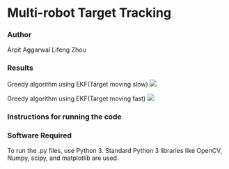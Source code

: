 # Multi-robot Target Tracking


### Author
Arpit Aggarwal
Lifeng Zhou


### Results

Greedy algorithm using EKF(Target moving slow)
![](https://j.gifs.com/L7yk4X.gif)

Greedy algorithm using EKF(Target moving fast)
![](https://j.gifs.com/QnEp90.gif)


### Instructions for running the code


### Software Required
To run the .py files, use Python 3. Standard Python 3 libraries like OpenCV, Numpy, scipy, and matplotlib are used.
